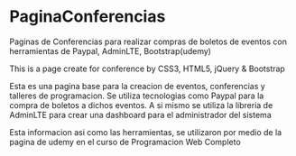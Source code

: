 # PaginaConferencias
Paginas de Conferencias para realizar compras de boletos de eventos con herramientas de Paypal, AdminLTE, Bootstrap(udemy)

This is a page create for conference by CSS3, HTML5, jQuery & Bootstrap

Esta es una pagina base para la creacion de eventos, conferencias y talleres de programacion. Se utiliza tecnologias como Paypal para la compra de boletos a dichos eventos. A si mismo se utiliza la libreria de AdminLTE para crear una dashboard para el administrador del sistema

Esta informacion asi como las herramientas, se utilizaron por medio de la pagina de udemy en el curso de Programacion Web Completo

